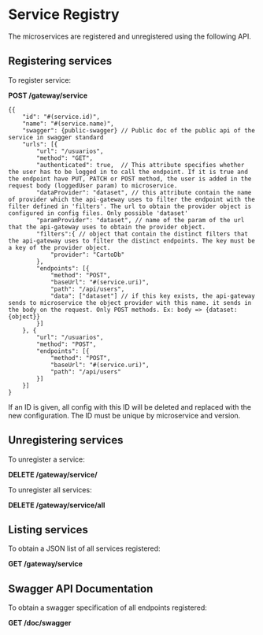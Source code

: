 # Service Registry

The microservices are registered and unregistered using the following
API.

## Registering services

To register service:

**POST /gateway/service**

````
{{
    "id": "#(service.id)",
    "name": "#(service.name)",
    "swagger": {public-swagger} // Public doc of the public api of the service in swagger standard
    "urls": [{
        "url": "/usuarios",
        "method": "GET",
        "authenticated": true,  // This attribute specifies whether the user has to be logged in to call the endpoint. If it is true and the endpoint have PUT, PATCH or POST method, the user is added in the request body (loggedUser param) to microservice.
        "dataProvider": "dataset", // this attribute contain the name of provider which the api-gateway uses to filter the endpoint with the filter defined in 'filters'. The url to obtain the provider object is configured in config files. Only possible 'dataset'
        "paramProvider": "dataset", // name of the param of the url that the api-gateway uses to obtain the provider object.
        "filters":{ // object that contain the distinct filters that the api-gateway uses to filter the distinct endpoints. The key must be a key of the provider object.
            "provider": "CartoDb"
        },
        "endpoints": [{
            "method": "POST",
            "baseUrl": "#(service.uri)",
            "path": "/api/users",
            "data": ["dataset"] // if this key exists, the api-gateway sends to microservice the object provider with this name. it sends in the body on the request. Only POST methods. Ex: body => {dataset: {object}}
        }]
    }, {
        "url": "/usuarios",
        "method": "POST",
        "endpoints": [{
            "method": "POST",
            "baseUrl": "#(service.uri)",
            "path": "/api/users"
        }]
    }]
}

````

If an ID is given, all config with this ID will be deleted and replaced
with the new configuration. The ID must be unique by microservice and
version.

## Unregistering services

To unregister a service:

**DELETE /gateway/service/<id>**

To unregister all services:

**DELETE /gateway/service/all**

## Listing services

To obtain a JSON list of all services registered:

**GET /gateway/service**

## Swagger API Documentation

To obtain a swagger specification of all endpoints registered:

**GET /doc/swagger**
